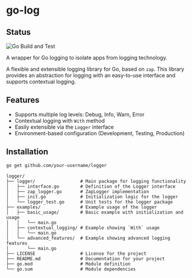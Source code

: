 # go-log

## Status

![Go Build and Test](https://github.com/gilmardcom/go-log/actions/workflows/go-build.yml/badge.svg)

A wrapper for Go logging to isolate apps from logging technology.

A flexible and extensible logging library for Go, based on `zap`. This library provides an abstraction for logging with an easy-to-use interface and supports contextual logging.

## Features

- Supports multiple log levels: Debug, Info, Warn, Error
- Contextual logging with `With` method
- Easily extensible via the `Logger` interface
- Environment-based configuration (Development, Testing, Production)

## Installation

```bash
go get github.com/your-username/logger
```


```text
logger/
├── logger/                 # Main package for logging functionality
│   ├── interface.go        # Definition of the Logger interface
│   ├── zap_logger.go       # ZapLogger implementation
│   ├── init.go             # Initialization logic for the logger
│   └── logger_test.go      # Unit tests for the logger package
├── examples/               # Example usage of the logger
│   ├── basic_usage/        # Basic example with initialization and usage
│   │   └── main.go
│   ├── contextual_logging/ # Example showing `With` usage
│   │   └── main.go
│   └── advanced_features/  # Example showing advanced logging features
│       └── main.go
├── LICENSE                 # License for the project
├── README.md               # Documentation for your project
├── go.mod                  # Module definition
└── go.sum                  # Module dependencies
```